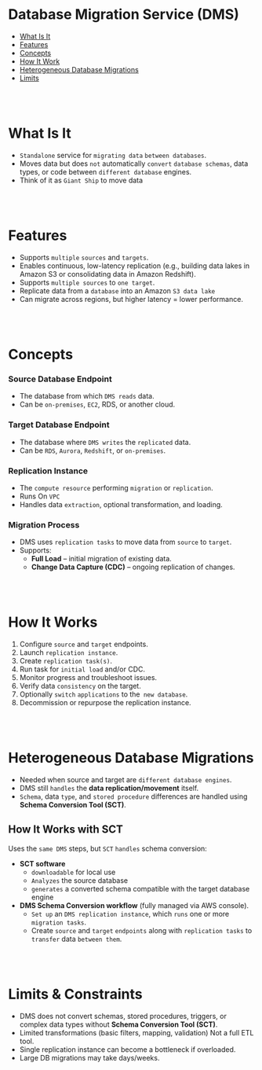 # Database Migration Service (DMS)
* [What Is It](#what-is-it)
* [Features](#features)
* [Concepts](#concepts)
* [How It Work](#how-it-works)
* [Heterogeneous Database Migrations](#heterogeneous-database-migrations)
* [Limits](#limits)

<br><br>


# What Is It
* `Standalone` service for `migrating data` `between databases`.
* Moves data but does `not` automatically `convert` `database schemas`, data types, or code between `different database` engines.
* Think of it as `Giant Ship` to move data

<br><br>

# Features
* Supports `multiple` `sources` and `targets`.
* Enables continuous, low-latency replication (e.g., building data lakes in Amazon S3 or consolidating data in Amazon Redshift).
* Supports `multiple sources` to `one target`.
* Replicate data from a `database` into an Amazon `S3 data lake`
* Can migrate across regions, but higher latency = lower performance.

<br><br>

# Concepts

### Source Database Endpoint
* The database from which `DMS reads` data.
* Can be `on-premises`, `EC2`, RDS, or another cloud.

### Target Database Endpoint
* The database where `DMS writes` the `replicated` data.
* Can be `RDS`, `Aurora`, `Redshift`, or `on-premises`.

### Replication Instance
* The `compute resource` performing `migration` or `replication`.
* Runs On `VPC`
* Handles data `extraction`, optional transformation, and loading.

### Migration Process
* DMS uses `replication tasks` to move data from `source` to `target`.
* Supports:
  * **Full Load** – initial migration of existing data.
  * **Change Data Capture (CDC)** – ongoing replication of changes.

<br><br>

# How It Works

1. Configure `source` and `target` endpoints.
2. Launch `replication instance`.
3. Create `replication task(s)`.
4. Run task for `initial load` and/or CDC.
5. Monitor progress and troubleshoot issues.
6. Verify data `consistency` on the target.
7. Optionally `switch` `applications` to the` new database`.
8. Decommission or repurpose the replication instance.

<br><br>

# Heterogeneous Database Migrations
* Needed when source and target are `different database engines`.
* DMS still `handles` the **data replication/movement** itself.
* `Schema`, data `type`, and `stored procedure` differences are handled using **Schema Conversion Tool (SCT)**.

## How It Works with SCT
Uses the `same DMS` steps, but `SCT` `handles` schema conversion:
* **SCT software**
    * `downloadable` for local use 
    * `Analyzes` the source database
    * `generates` a converted schema compatible with the target database engine  
* **DMS Schema Conversion workflow** (fully managed via AWS console).
    * `Set up` an `DMS replication instance`, which `runs` one or more `migration tasks`.
    * Create `source` and `target` `endpoints` along with `replication tasks` to `transfer` data `between them`.

<br><br>

# Limits & Constraints

* DMS does not convert schemas, stored procedures, triggers, or complex data types without **Schema Conversion Tool (SCT)**.
* Limited transformations (basic filters, mapping, validation) Not a full ETL tool.
* Single replication instance can become a bottleneck if overloaded.
* Large DB migrations may take days/weeks.